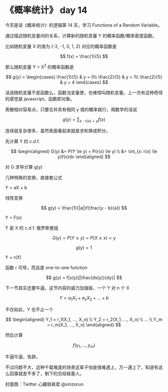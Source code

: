 # 《概率统计》 day 14

今天是读《概率统计》的逻辑第 14 天，学习 Functions of a Random Variable。

通过描述随机变量间的关系，计算新的随机变量 Y 的概率函数/概率密度函数。

比如随机变量 X 的值为 {-2, -1, 0, 1, 2} 对应的概率函数是

$$
f(x) = \frac{1}{5}
$$

那么随机变量 Y = X<sup>2</sup> 的概率函数是

$$
g(y) = \begin{cases}
\frac{1}{5} & y = 0\\
\frac{2}{5} & y = 1\\
\frac{2}{5} & y = 4
\end{cases}
$$

话说随机变量不是函数么，函数当变量使，也难怪叫随机变量。上一次有这种奇怪的感觉是 javascript，函数即对象。

离散相对容易点，只要合并具有相同 y 值的概率就行，用数学的话说

$$
g(y) = \sum_{x: r(x) = y}f(x)
$$

连续就复杂很多，虽然表面看起来就是求和换成积分。

先计算 Y 的 c.d.f.

$$
\begin{aligned}
G(y) &= P(Y \le y) = P(r(x) \le y) \\
&= \int_{x: r(x) \le y}f(x)dx
\end{aligned}
$$

对 G 求导计算 g(y)

几种特殊的变换，直接套公式

Y = aX + b

线性变换

$$
g(y) = \frac{1}{|a|}f(\frac{y - b}{a})
$$

Y = F(x)

Y 是 X 的 c.d.f. 俄罗斯套娃

$$
G(y) = P(Y \le y) = P(X \le x) = y
$$

$$
g(y) = 1
$$

Y = r(X)

函数 r 可导，而且是 one-to-one function

$$
g(y) = f[s(y)]|\frac{ds(y)}{dy}|
$$

下一节其实还要牛逼，这节内容的威力加强版，一个 Y 对 n 个 X

$$
Y = a_1X_1 + a_2X_2 + ... + b
$$

不仅如此，Y 也不止一个

$$
\begin{aligned}
Y_1 = r_1(X_1, ..., X_n) \\
Y_2 = r_2(X_1, ..., X_n) \\
... \\
Y_m = r_m(X_1, ..., X_n)
\end{aligned}
$$

然后计算

$$
f(y_1, ..., y_m)
$$

牛逼牛逼，告辞。

不过问题不大，这种千载难逢的场景这辈子怕是很难遇上，万一遇上了，知道有这么回事就差不多了，剩下的交给硅基人。

封面图：Twitter 心臓弱眞君 @xinzoruo